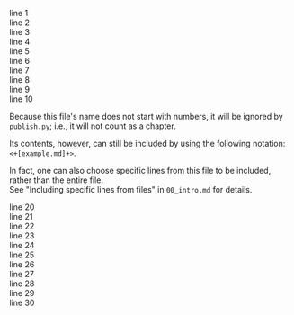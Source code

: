 line 1  
line 2  
line 3  
line 4  
line 5  
line 6  
line 7  
line 8  
line 9  
line 10

Because this file's name does not start with numbers, it will be ignored by `publish.py`; i.e., it will not count as a chapter.

Its contents, however, can still be included by using the following notation: `<+[example.md]+>`.

In fact, one can also choose specific lines from this file to be included, rather than the entire file.  
See "Including specific lines from files" in `00_intro.md` for details.


line 20  
line 21  
line 22  
line 23  
line 24  
line 25  
line 26  
line 27  
line 28  
line 29  
line 30

